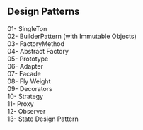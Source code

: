 <h2>Design Patterns</h2>
01- SingleTon <br>
02- BuilderPattern (with Immutable Objects) <br>
03- FactoryMethod <br>
04- Abstract Factory <br>
05- Prototype <br>
06- Adapter <br>
07- Facade <br>
08- Fly Weight <br>
09- Decorators <br>
10- Strategy <br>
11- Proxy <br>
12- Observer <br>
13- State Design Pattern <br>

